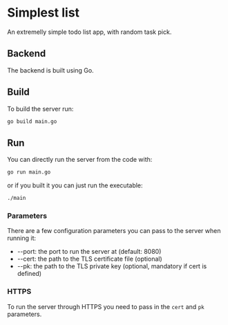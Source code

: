 # Simplest list

An extremelly simple todo list app, with random task pick.

## Backend
The backend is built using Go.

## Build
To build the server run:

```sh
go build main.go
```

## Run
You can directly run the server from the code with:
```sh
go run main.go
```

or if you built it you can just run the executable:
```sh
./main
```

### Parameters
There are a few configuration parameters you can pass to the server when running it:
* --port: the port to run the server at (default: 8080)
* --cert: the path to the TLS certificate file (optional)
* --pk:   the path to the TLS private key (optional, mandatory if cert is defined)

### HTTPS
To run the server through HTTPS you need to pass in the `cert` and `pk` parameters.